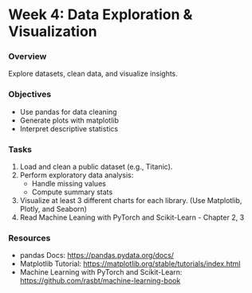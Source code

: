 # Week 4: Data Exploration & Visualization

### Overview
Explore datasets, clean data, and visualize insights.

### Objectives
- Use pandas for data cleaning
- Generate plots with matplotlib
- Interpret descriptive statistics

### Tasks
1. Load and clean a public dataset (e.g., Titanic).
2. Perform exploratory data analysis:
   - Handle missing values
   - Compute summary stats
3. Visualize at least 3 different charts for each library. (Use Matplotlib, Plotly, and Seaborn)
4. Read Machine Leaning with PyTorch and Scikit-Learn - Chapter 2, 3

### Resources
- pandas Docs: https://pandas.pydata.org/docs/
- Matplotlib Tutorial: https://matplotlib.org/stable/tutorials/index.html
- Machine Learning with PyTorch and Scikit-Learn: https://github.com/rasbt/machine-learning-book 